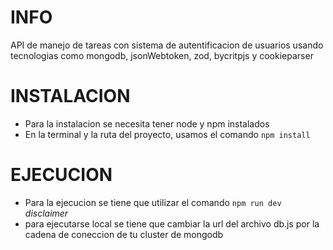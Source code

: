 # INFO
 API de manejo de tareas con sistema de autentificacion de usuarios usando tecnologias como mongodb, jsonWebtoken, zod, bycritpjs y cookieparser
# INSTALACION
- Para la instalacion se necesita tener node y npm instalados
- En la terminal y la ruta del proyecto, usamos el comando `npm install`

# EJECUCION
- Para la ejecucion se tiene que utilizar el comando `npm run dev`
  *disclaimer*
- para ejecutarse local se tiene que cambiar la url del archivo db.js por la cadena de coneccion de tu cluster de mongodb 